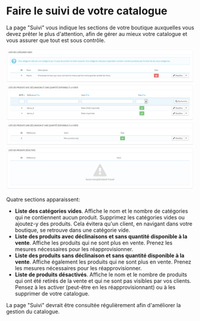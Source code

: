 # Faire le suivi de votre catalogue

La page "Suivi" vous indique les sections de votre boutique auxquelles vous devez prêter le plus d'attention, afin de gérer au mieux votre catalogue et vous assurer que tout est sous contrôle.

![](../../../.gitbook/assets/23038554.png)

Quatre sections apparaissent:

* **Liste des catégories vides**. Affiche le nom et le nombre de catégories qui ne contiennent aucun produit. Supprimez les catégories vides ou ajoutez-y des produits. Cela évitera qu'un client, en navigant dans votre boutique, se retrouve dans une catégorie vide.
* **Liste des produits avec déclinaisons et sans quantité disponible à la vente**. Affiche les produits qui ne sont plus en vente. Prenez les mesures nécessaires pour les réapprovisionner.
* **Liste des produits sans déclinaison et sans quantité disponible à la vente**. Affiche également les produits qui ne sont plus en vente. Prenez les mesures nécessaires pour les réapprovisionner.
* **Liste de produits désactivés**. Affiche le nom et le nombre de produits qui ont été retirés de la vente et qui ne sont pas visibles par vos clients. Pensez à les activer (peut-être en les réapprovisionnant) ou à les supprimer de votre catalogue.

La page "Suivi" devrait être consultée régulièrement afin d'améliorer la gestion du catalogue.
